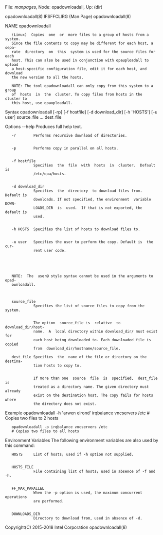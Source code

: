 File: *manpages*,  Node: opadownloadall,  Up: (dir)


opadownloadall(8)            IFSFFCLIRG (Man Page)           opadownloadall(8)



NAME
       opadownloadall



       (Linux)  Copies  one  or  more files to a group of hosts from a system.
       Since the file contents to copy may be different for each host, a sepa‐
       rate  directory  on  this  system is used for the source files for each
       host. This can also be used in conjunction with opauploadall to  upload
       a host-specific configuration file, edit it for each host, and download
       the new version to all the hosts.

       NOTE: The tool opadownloadall can only copy from this system to a group
       of  hosts  in  the  cluster. To copy files from hosts in the cluster to
       this host, use opauploadall.



Syntax
       opadownloadall [-rp] [-f hostfile] [-d download_dir] [-h 'HOSTS']
       [-u user] source_file ... dest_file

Options
       --help    Produces full help text.


       -r        Performs recursive download of directories.


       -p        Performs copy in parallel on all hosts.


       -f hostfile
                 Specifies  the  file  with  hosts  in  cluster.  Default   is
                 /etc/opa/hosts.


       -d download_dir
                 Specifies  the  directory  to download files from. Default is
                 downloads. If not specified, the environment  variable  DOWN‐
                 LOADS_DIR  is  used.  If that is not exported, the default is
                 used.


       -h HOSTS  Specifies the list of hosts to download files to.


       -u user   Specifies the user to perform the copy. Default is  the  cur‐
                 rent user code.





       NOTE:  The  user@ style syntax cannot be used in the arguments to opad‐
       ownloadall.



       source_file
                 Specifies the list of source files to copy from the system.


                 The option  source_file is  relative  to   download_dir/host‐
                 name.  A  local directory within download_dir/ must exist for
                 each host being downloaded to. Each downloaded file is copied
                 from  download_dir/hostname/source_file.

       dest_file Specifies  the  name of the file or directory on the destina‐
                 tion hosts to copy to.


                 If more than one  source  file  is  specified,  dest_file  is
                 treated as a directory name. The given directory must already
                 exist on the destination host. The copy fails for hosts where
                 the directory does not exist.

Example
       opadownloadall -h 'arwen elrond' irqbalance vncservers /etc
       # Copies two files to 2 hosts

       opadownloadall -p irqbalance vncservers /etc
       # Copies two files to all hosts

Environment Variables
       The following environment variables are also used by this command:

       HOSTS     List of hosts; used if -h option not supplied.


       HOSTS_FILE
                 File containing list of hosts; used in absence of -f and -h.


       FF_MAX_PARALLEL
                 When the -p option is used, the maximum concurrent operations
                 are performed.


       DOWNLOADS_DIR
                 Directory to download from, used in absence of -d.



Copyright(C) 2015-2018         Intel Corporation             opadownloadall(8)
